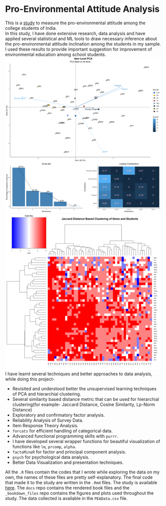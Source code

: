 # Pro-Environmental Attitude Analysis
This is a [study](https://rishidarkdevil.github.io/Pro-Environmental-Attitude-Analysis/) to measure the pro-environmental attitude among the college students of India.\
In this study, I have done extensive research, data analysis and have applied several statistical and ML tools to draw necessary inference about the pro-environmental attitude inclination among the students in my sample. I used these results to provide important suggestion for improvement of environmental education among school students.\
![](_bookdown_files/bookdownproj_files/figure-html/pca_item_level-1.png)
![](_bookdown_files/bookdownproj_files/figure-html/jacc_qsn_per-1.png)
I have learnt several techniques and better approaches to data analysis, while doing this project-
- Revisited and understood better the unsupervised learning techniques of PCA and hierarchial clustering.
- Several similarity based distance metric that can be used for hierarchial clustering(for example- Jaccard Distance, Cosine Similarity, Lp-Norm Distance)
- Exploratory and confirmatory factor analysis.
- Reliability Analysis of Survey Data.
- Item Response Theory Analysis.
- `forcats` for efficient handling of categorical data.
- Advanced functional programming skills with `purrr`.
- I have developed several wrapper functions for beautiful visualization of functions like `lm`, `prcomp`, `alpha`.
- `factoMineR` for factor and principal component analysis.
- `psych` for psychological data analysis.
- Better Data Visualization and presentation techniques.

All the `.R` files contain the codes that I wrote while exploring the data on my own, the names of these files are pretty self-explanatory. The final code that made it to the study are written in the `.Rmd` files. The study is available [here](https://rishidarkdevil.github.io/Pro-Environmental-Attitude-Analysis/). The `docs` repo contains the rendered book files and the `_bookdown_files` repo contains the figures and plots used throughout the study. The data collected is available in the `PEAData.csv` file.
